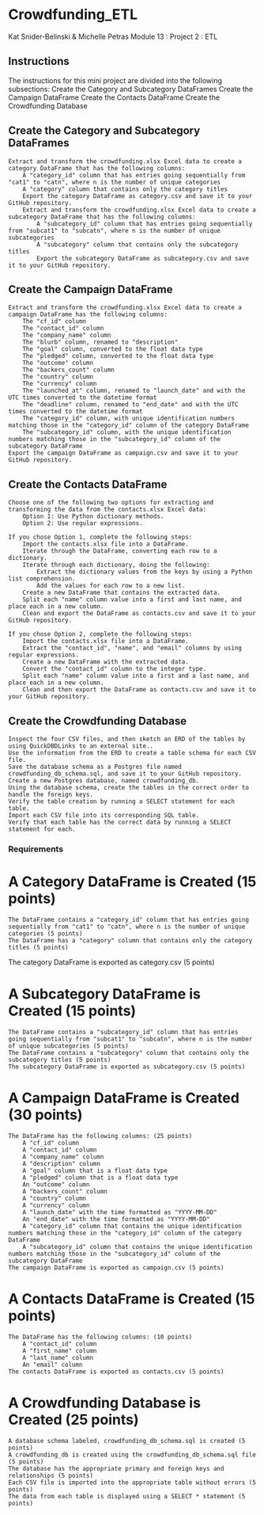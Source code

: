 # Crowdfunding_ETL
Kat Snider-Belinski & Michelle Petras
Module 13 : Project 2 : ETL

##  Instructions
The instructions for this mini project are divided into the following subsections:
    Create the Category and Subcategory DataFrames
    Create the Campaign DataFrame
    Create the Contacts DataFrame
    Create the Crowdfunding Database

## Create the Category and Subcategory DataFrames
    Extract and transform the crowdfunding.xlsx Excel data to create a category DataFrame that has the following columns:
        A "category_id" column that has entries going sequentially from "cat1" to "catn", where n is the number of unique categories
        A "category" column that contains only the category titles
        Export the category DataFrame as category.csv and save it to your GitHub repository.
        Extract and transform the crowdfunding.xlsx Excel data to create a subcategory DataFrame that has the following columns:
            A "subcategory_id" column that has entries going sequentially from "subcat1" to "subcatn", where n is the number of unique subcategories
            A "subcategory" column that contains only the subcategory titles
            Export the subcategory DataFrame as subcategory.csv and save it to your GitHub repository.

## Create the Campaign DataFrame
    Extract and transform the crowdfunding.xlsx Excel data to create a campaign DataFrame has the following columns:
        The "cf_id" column
        The "contact_id" column
        The "company_name" column
        The "blurb" column, renamed to "description"
        The "goal" column, converted to the float data type
        The "pledged" column, converted to the float data type
        The "outcome" column
        The "backers_count" column
        The "country" column
        The "currency" column
        The "launched_at" column, renamed to "launch_date" and with the UTC times converted to the datetime format
        The "deadline" column, renamed to "end_date" and with the UTC times converted to the datetime format
        The "category_id" column, with unique identification numbers matching those in the "category_id" column of the category DataFrame
        The "subcategory_id" column, with the unique identification numbers matching those in the "subcategory_id" column of the subcategory DataFrame
    Export the campaign DataFrame as campaign.csv and save it to your GitHub repository.

## Create the Contacts DataFrame
    Choose one of the following two options for extracting and transforming the data from the contacts.xlsx Excel data:
        Option 1: Use Python dictionary methods.
        Option 2: Use regular expressions.

    If you chose Option 1, complete the following steps:
        Import the contacts.xlsx file into a DataFrame.
        Iterate through the DataFrame, converting each row to a dictionary.
        Iterate through each dictionary, doing the following:
            Extract the dictionary values from the keys by using a Python list comprehension.
            Add the values for each row to a new list.
        Create a new DataFrame that contains the extracted data.
        Split each "name" column value into a first and last name, and place each in a new column.
        Clean and export the DataFrame as contacts.csv and save it to your GitHub repository.

    If you chose Option 2, complete the following steps:
        Import the contacts.xlsx file into a DataFrame.
        Extract the "contact_id", "name", and "email" columns by using regular expressions.
        Create a new DataFrame with the extracted data.
        Convert the "contact_id" column to the integer type.
        Split each "name" column value into a first and a last name, and place each in a new column.
        Clean and then export the DataFrame as contacts.csv and save it to your GitHub repository.

## Create the Crowdfunding Database
    Inspect the four CSV files, and then sketch an ERD of the tables by using QuickDBDLinks to an external site..
    Use the information from the ERD to create a table schema for each CSV file.
    Save the database schema as a Postgres file named crowdfunding_db_schema.sql, and save it to your GitHub repository.
    Create a new Postgres database, named crowdfunding_db.
    Using the database schema, create the tables in the correct order to handle the foreign keys.
    Verify the table creation by running a SELECT statement for each table.
    Import each CSV file into its corresponding SQL table.
    Verify that each table has the correct data by running a SELECT statement for each.


### Requirements
# A Category DataFrame is Created (15 points)
    The DataFrame contains a "category_id" column that has entries going sequentially from "cat1" to "catn", where n is the number of unique categories (5 points)
    The DataFrame has a "category" column that contains only the category titles (5 points)
The category DataFrame is exported as category.csv (5 points)
# A Subcategory DataFrame is Created (15 points)
    The DataFrame contains a "subcategory_id" column that has entries going sequentially from "subcat1" to "subcatn", where n is the number of unique subcategories (5 points)
    The DataFrame contains a "subcategory" column that contains only the subcategory titles (5 points)
    The subcategory DataFrame is exported as subcategory.csv (5 points)
# A Campaign DataFrame is Created (30 points)
    The DataFrame has the following columns: (25 points)
        A "cf_id" column
        A "contact_id" column
        A "company_name" column
        A "description" column
        A "goal" column that is a float data type
        A "pledged" column that is a float data type
        An "outcome" column
        A "backers_count" column
        A "country" column
        A "currency" column
        A "launch_date" with the time formatted as "YYYY-MM-DD"
        An "end_date" with the time formatted as "YYYY-MM-DD"
        A "category_id" column that contains the unique identification numbers matching those in the "category_id" column of the category DataFrame
        A "subcategory_id" column that contains the unique identification numbers matching those in the "subcategory_id" column of the subcategory DataFrame
    The campaign DataFrame is exported as campaign.csv (5 points)
# A Contacts DataFrame is Created (15 points)
    The DataFrame has the following columns: (10 points)
        A "contact_id" column
        A "first_name" column
        A "last_name" column
        An "email" column
    The contacts DataFrame is exported as contacts.csv (5 points)
# A Crowdfunding Database is Created (25 points)
    A database schema labeled, crowdfunding_db_schema.sql is created (5 points)
    A crowdfunding_db is created using the crowdfunding_db_schema.sql file (5 points)
    The database has the appropriate primary and foreign keys and relationships (5 points)
    Each CSV file is imported into the appropriate table without errors (5 points)
    The data from each table is displayed using a SELECT * statement (5 points)
